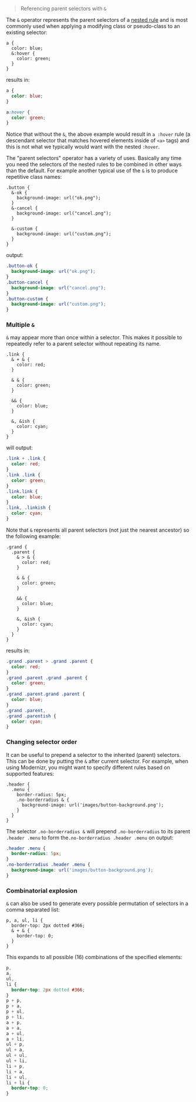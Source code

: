 > Referencing parent selectors with `&`

The `&` operator represents the parent selectors of a [nested rule](#features-overview-feature-nested-rules) and is most commonly used when applying a modifying class or pseudo-class to an existing selector:

```less
a {
  color: blue;
  &:hover {
    color: green;
  }
}
```

results in:

```css
a {
  color: blue;
}

a:hover {
  color: green;
}
```

Notice that without the `&`, the above example would result in `a :hover` rule (a descendant selector that matches hovered elements inside of `<a>` tags) and this is not what we typically would want with the nested `:hover`.

The "parent selectors" operator has a variety of uses. Basically any time you need the selectors of the nested rules to be combined in other ways than the default. For example another typical use of the `&` is to produce repetitive class names:

```less
.button {
  &-ok {
    background-image: url("ok.png");
  }
  &-cancel {
    background-image: url("cancel.png");
  }

  &-custom {
    background-image: url("custom.png");
  }
}
```

output:

```css
.button-ok {
  background-image: url("ok.png");
}
.button-cancel {
  background-image: url("cancel.png");
}
.button-custom {
  background-image: url("custom.png");
}
```

### Multiple `&`

`&` may appear more than once within a selector. This makes it possible to repeatedly refer to a parent selector without repeating its name.

```less
.link {
  & + & {
    color: red;
  }

  & & {
    color: green;
  }

  && {
    color: blue;
  }

  &, &ish {
    color: cyan;
  }
}
```

will output:

```css
.link + .link {
  color: red;
}
.link .link {
  color: green;
}
.link.link {
  color: blue;
}
.link, .linkish {
  color: cyan;
}
```


Note that `&` represents all parent selectors (not just the nearest ancestor) so the following example:

```less
.grand {
  .parent {
    & > & {
      color: red;
    }

    & & {
      color: green;
    }

    && {
      color: blue;
    }

    &, &ish {
      color: cyan;
    }
  }
}
```

results in:

```css
.grand .parent > .grand .parent {
  color: red;
}
.grand .parent .grand .parent {
  color: green;
}
.grand .parent.grand .parent {
  color: blue;
}
.grand .parent,
.grand .parentish {
  color: cyan;
}
```


### Changing selector order

It can be useful to prepend a selector to the inherited (parent) selectors.  This can be done by putting the `&` after current selector.
For example, when using Modernizr, you might want to specify different rules based on supported features:

```less
.header {
  .menu {
    border-radius: 5px;
    .no-borderradius & {
      background-image: url('images/button-background.png');
    }
  }
}
```

The selector `.no-borderradius &` will prepend `.no-borderradius` to its parent `.header .menu` to form the`.no-borderradius .header .menu` on output:

```css
.header .menu {
  border-radius: 5px;
}
.no-borderradius .header .menu {
  background-image: url('images/button-background.png');
}
```


### Combinatorial explosion

`&` can also be used to generate every possible permutation of selectors in a comma separated list:

```less
p, a, ul, li {
  border-top: 2px dotted #366;
  & + & {
    border-top: 0;
  }
}
```

This expands to all possible (16) combinations of the specified elements:

```css
p,
a,
ul,
li {
  border-top: 2px dotted #366;
}
p + p,
p + a,
p + ul,
p + li,
a + p,
a + a,
a + ul,
a + li,
ul + p,
ul + a,
ul + ul,
ul + li,
li + p,
li + a,
li + ul,
li + li {
  border-top: 0;
}
```
